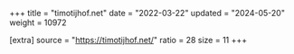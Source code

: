 +++
title = "timotijhof.net"
date = "2022-03-22"
updated = "2024-05-20"
weight = 10972

[extra]
source = "https://timotijhof.net/"
ratio = 28
size = 11
+++
